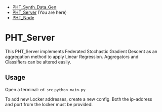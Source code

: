* [PHT_Synth_Data_Gen](https://github.com/CaspervanAarle/PHT_Synth_Data_Gen)
* [PHT_Server](https://github.com/CaspervanAarle/PHT_Server) (You are here)
* [PHT_Node](https://github.com/CaspervanAarle/PHT_Node)

# PHT_Server
This PHT_Server implements Federated Stochastic Gradient Descent as an aggregation method to apply Linear Regression. Aggregators and Classifiers can be altered easily.

## Usage
Open a terminal: ```cd src``` ```python main.py```

To add new Locker addresses, create a new config. Both the ip-address and port from the locker must be provided.


